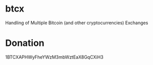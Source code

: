 btcx
====

Handling of Multiple Bitcoin (and other cryptocurrencies) Exchanges



Donation
========

1BTCXAPHWyFheYWzM3mbWztEaX8GqCXiH3
